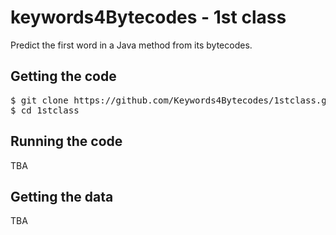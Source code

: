 keywords4Bytecodes - 1st class 
==============================

Predict the first word in a Java method from its bytecodes.

Getting the code
----------------

<pre>
$ git clone https://github.com/Keywords4Bytecodes/1stclass.git
$ cd 1stclass 
</pre>

Running the code
----------------

TBA

Getting the data
----------------

TBA
